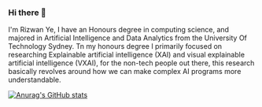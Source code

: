 ### Hi there 👋

I'm Rizwan Ye, I have an Honours degree in computing science, and majored in Artificial Intelligence and Data Analytics from the University Of Technology Sydney. 
Tn my honours degree I primarily focused on researching Explainable artificial intelligence (XAI) and visual explainable artificial intelligence (VXAI), for the non-tech people out there, this research basically revolves around how we can make complex AI programs more understandable. 

[![Anurag's GitHub stats](https://github-readme-stats.vercel.app/api?username=rizwanye)](https://github.com/anuraghazra/github-readme-stats)
